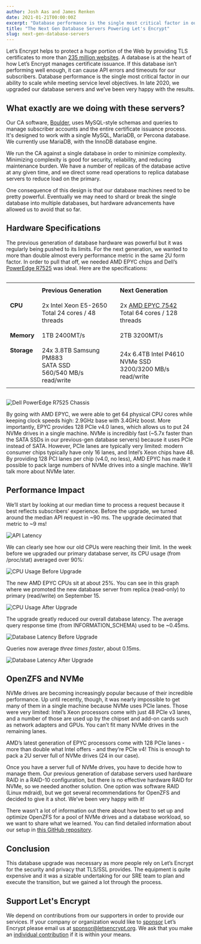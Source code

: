 ```yaml
---
author: Josh Aas and James Renken
date: 2021-01-21T00:00:00Z
excerpt: "Database performance is the single most critical factor in our ability to scale while meeting service level objectives. In late 2020, we upgraded our database servers and we’ve been very happy with the results."
title: "The Next Gen Database Servers Powering Let's Encrypt"
slug: next-gen-database-servers
---
```


Let’s Encrypt helps to protect a huge portion of the Web by providing TLS certificates to more than [235 million websites](https://letsencrypt.org/stats/). A database is at the heart of how Let’s Encrypt manages certificate issuance. If this database isn’t performing well enough, it can cause API errors and timeouts for our subscribers. Database performance is the single most critical factor in our ability to scale while meeting service level objectives. In late 2020, we upgraded our database servers and we’ve been very happy with the results.

## What exactly are we doing with these servers?

Our CA software, [Boulder](https://github.com/letsencrypt/boulder), uses MySQL-style schemas and queries to manage subscriber accounts and the entire certificate issuance process. It's designed to work with a single MySQL, MariaDB, or Percona database. We currently use MariaDB, with the InnoDB database engine.

We run the CA against a single database in order to minimize complexity. Minimizing complexity is good for security, reliability, and reducing maintenance burden. We have a number of replicas of the database active at any given time, and we direct some read operations to replica database servers to reduce load on the primary.

One consequence of this design is that our database machines need to be pretty powerful. Eventually we may need to shard or break the single database into multiple databases, but hardware advancements have allowed us to avoid that so far.

## Hardware Specifications

The previous generation of database hardware was powerful but it was regularly being pushed to its limits. For the next generation, we wanted to more than double almost every performance metric in the same 2U form factor. In order to pull that off, we needed AMD EPYC chips and Dell’s [PowerEdge R7525](https://www.dell.com/en-us/work/shop/cty/pdp/spd/poweredge-r7525/) was ideal. Here are the specifications:

<div style="display: flex; flex-direction: column; align-items: center">
<table>
	<tr>
		<td style="padding: 10px;"></td>
		<td style="padding: 10px;"><b>Previous Generation</b></td>
		<td style="padding: 10px;"><b>Next Generation</b></td>
	</tr>
	<tr>
		<td style="padding: 10px; vertical-align: top;"><b>CPU</b></td>
		<td style="padding: 10px;">2x Intel Xeon E5-2650<br>Total 24 cores / 48 threads</td>
		<td style="padding: 10px;">2x <a href="https://www.amd.com/en/products/cpu/amd-epyc-7452">AMD EPYC 7542</a><br>Total 64 cores / 128 threads
</td>
	</tr>
	<tr>
		<td style="padding: 10px; vertical-align: top;"><b>Memory</b></td>
		<td style="padding: 10px;">1TB 2400MT/s</td>
		<td style="padding: 10px;">2TB 3200MT/s</td>
	</tr>
	<tr>
		<td style="padding: 10px; vertical-align: top;"><b>Storage</b></td>
		<td style="padding: 10px;">24x 3.8TB Samsung PM883<br>SATA SSD<br>560/540 MB/s read/write</td>
		<td style="padding: 10px;">24x 6.4TB Intel P4610<br>NVMe SSD<br>3200/3200 MB/s read/write</td>
	</tr>
</table>
</div>

![Dell PowerEdge R7525 Chassis](/images/2021.01.21-next-gen-db-chassis.jpg "Dell PowerEdge R7525 internals. The two silver rectangles in the middle are the CPUs. The RAM sticks, each 64GB, are above and below the CPUs. The 24x NVMe drives are in the front of the server, on the far left.")

By going with AMD EPYC, we were able to get 64 physical CPU cores while keeping clock speeds high: 2.9GHz base with 3.4GHz boost. More importantly, EPYC provides 128 PCIe v4.0 lanes, which allows us to put 24 NVMe drives in a single machine. NVMe is incredibly fast (\~5.7x faster than the SATA SSDs in our previous-gen database servers) because it uses PCIe instead of SATA. However, PCIe lanes are typically very limited: modern consumer chips typically have only 16 lanes, and Intel’s Xeon chips have 48. By providing 128 PCI lanes per chip (v4.0, no less), AMD EPYC has made it possible to pack large numbers of NVMe drives into a single machine. We’ll talk more about NVMe later.

## Performance Impact

We’ll start by looking at our median time to process a request because it best reflects subscribers’ experience. Before the upgrade, we turned around the median API request in \~90 ms. The upgrade decimated that metric to \~9 ms!

![API Latency](/images/2021.01.21-next-gen-db-api-latency.png)

We can clearly see how our old CPUs were reaching their limit. In the week before we upgraded our primary database server, its CPU usage (from /proc/stat) averaged over 90%:

![CPU Usage Before Upgrade](/images/2021.01.21-next-gen-db-cpu-before.png)

The new AMD EPYC CPUs sit at about 25%. You can see in this graph where we promoted the new database server from replica (read-only) to primary (read/write) on September 15.

![CPU Usage After Upgrade](/images/2021.01.21-next-gen-db-cpu-after.png)

The upgrade greatly reduced our overall database latency. The average query response time (from INFORMATION_SCHEMA) used to be \~0.45ms.

![Database Latency Before Upgrade](/images/2021.01.21-next-gen-db-db-latency-before.png)

Queries now average *three times faster*, about 0.15ms.

![Database Latency After Upgrade](/images/2021.01.21-next-gen-db-db-latency-after.png)

## OpenZFS and NVMe

NVMe drives are becoming increasingly popular because of their incredible performance. Up until recently, though, it was nearly impossible to get many of them in a single machine because NVMe uses PCIe lanes. Those were very limited: Intel’s Xeon processors come with just 48 PCIe v3 lanes, and a number of those are used up by the chipset and add-on cards such as network adapters and GPUs. You can’t fit many NVMe drives in the remaining lanes.

AMD’s latest generation of EPYC processors come with 128 PCIe lanes - more than double what Intel offers - and they’re PCIe v4! This is enough to pack a 2U server full of NVMe drives (24 in our case).

Once you have a server full of NVMe drives, you have to decide how to manage them. Our previous generation of database servers used hardware RAID in a RAID-10 configuration, but there is no effective hardware RAID for NVMe, so we needed another solution. One option was software RAID (Linux mdraid), but we got several recommendations for OpenZFS and decided to give it a shot. We’ve been very happy with it!

There wasn’t a lot of information out there about how best to set up and optimize OpenZFS for a pool of NVMe drives and a database workload, so we want to share what we learned. You can find detailed information about our setup in [this GitHub repository](https://github.com/letsencrypt/openzfs-nvme-databases).

## Conclusion

This database upgrade was necessary as more people rely on Let’s Encrypt for the security and privacy that TLS/SSL provides. The equipment is quite expensive and it was a sizable undertaking for our SRE team to plan and execute the transition, but we gained a lot through the process.

## Support Let's Encrypt

We depend on contributions from our supporters in order to provide our services. If your company or organization would like to [sponsor](https://www.abetterinternet.org/sponsor/) Let’s Encrypt please email us at [sponsor@letsencrypt.org](mailto:sponsor@letsencrypt.org). We ask that you make an [individual contribution](https://letsencrypt.org/donate/) if it is within your means.
